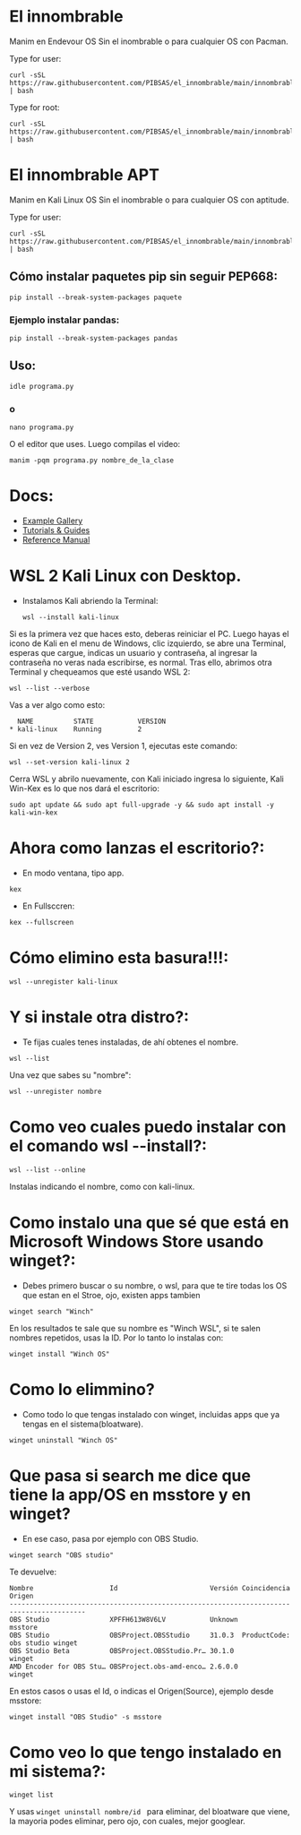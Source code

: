 # El innombrable 
Manim en Endevour OS Sin el inombrable o para cualquier OS con Pacman.

Type for user:

```
curl -sSL https://raw.githubusercontent.com/PIBSAS/el_innombrable/main/innombrable.sh | bash
```

Type for root:

```
curl -sSL https://raw.githubusercontent.com/PIBSAS/el_innombrable/main/innombrable_root.sh | bash
```


# El innombrable APT
Manim en Kali Linux OS Sin el inombrable o para cualquier OS con aptitude.

Type for user:

```
curl -sSL https://raw.githubusercontent.com/PIBSAS/el_innombrable/main/innombrable_apt.sh | bash
```


##  Cómo instalar paquetes pip sin seguir PEP668:
```
pip install --break-system-packages paquete
```

### Ejemplo instalar pandas:

```
pip install --break-system-packages pandas
```

## Uso:
```
idle programa.py
```

### o
```
nano programa.py
```

O el editor que uses. Luego compilas el video:
```
manim -pqm programa.py nombre_de_la_clase
```


# Docs:
- [Example Gallery](https://docs.manim.community/en/stable/examples.html)
- [Tutorials & Guides](https://docs.manim.community/en/stable/tutorials_guides.html)
- [Reference Manual](https://docs.manim.community/en/stable/reference.html)


# WSL 2 Kali Linux con Desktop.
- Instalamos Kali abriendo la Terminal:
 
  ````
  wsl --install kali-linux
  ````

Si es la primera vez que haces esto, deberas reiniciar el PC. Luego hayas el icono de Kali en el menu de Windows, clic izquierdo, se abre una Terminal, esperas que cargue, indicas un usuario y contraseña, al ingresar la contraseña no veras nada escribirse, es normal. Tras ello, abrimos  otra Terminal y chequeamos que esté usando WSL 2:

````
wsl --list --verbose
````

Vas a ver algo como esto:

````
  NAME          STATE           VERSION
* kali-linux    Running         2
````

Si en vez de Version 2, ves Version 1, ejecutas este comando:

````
wsl --set-version kali-linux 2
````

Cerra WSL y abrilo nuevamente, con Kali iniciado ingresa lo siguiente, Kali Win-Kex es lo que nos dará el escritorio:

````
sudo apt update && sudo apt full-upgrade -y && sudo apt install -y kali-win-kex
````



# Ahora como lanzas el escritorio?:
 - En modo ventana, tipo app.

  ````
  kex
  ````

 - En Fullsccren:

 ````
 kex --fullscreen
 ````


# Cómo elimino esta basura!!!:

````
wsl --unregister kali-linux
````


# Y si instale otra distro?:
- Te fijas cuales tenes instaladas, de ahí obtenes el nombre.

````
wsl --list
````

Una vez que sabes su "nombre":

````
wsl --unregister nombre
````


# Como veo cuales puedo instalar con el comando wsl --install?:

````
wsl --list --online
````

Instalas indicando el nombre, como con kali-linux.

# Como instalo una que sé que está en Microsoft Windows Store usando winget?:
- Debes primero buscar o su nombre, o wsl, para que te tire todas los OS que estan en el Stroe, ojo, existen apps tambien

````
winget search "Winch"
````

En los resultados te sale que su nombre es "Winch WSL", si te salen nombres repetidos, usas la ID. Por lo tanto lo instalas con:

````
winget install "Winch OS"
````


# Como lo elimmino?
- Como todo lo que tengas instalado con winget, incluidas apps que ya tengas en el sistema(bloatware).

````
winget uninstall "Winch OS"
````


# Que pasa si search me dice que tiene la app/OS en msstore y en winget?
- En ese caso, pasa por ejemplo con OBS Studio.

````
winget search "OBS studio"
````

Te devuelve:

````
Nombre                   Id                       Versión Coincidencia            Origen
-----------------------------------------------------------------------------------------
OBS Studio               XPFFH613W8V6LV           Unknown                         msstore
OBS Studio               OBSProject.OBSStudio     31.0.3  ProductCode: obs studio winget
OBS Studio Beta          OBSProject.OBSStudio.Pr… 30.1.0                          winget
AMD Encoder for OBS Stu… OBSProject.obs-amd-enco… 2.6.0.0                         winget
````

En estos casos o usas el Id, o indicas el Origen(Source), ejemplo desde msstore:

````
winget install "OBS Studio" -s msstore
````


# Como veo lo que tengo instalado en mi sistema?:

````
winget list
````

Y usas ```winget uninstall nombre/id ``` para eliminar, del bloatware que viene, la mayoria podes eliminar, pero ojo, con cuales, mejor googlear.
